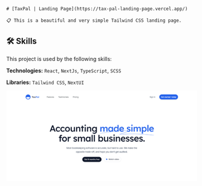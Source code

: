     # [TaxPal | Landing Page](https://tax-pal-landing-page.vercel.app/)

`📋 This is a beautiful and very simple Tailwind CSS landing page.`

## 🛠 Skills

This project is used by the following skills:

**Technologies:** `React`, `NextJs`, `TypeScript`, `SCSS`

**Libraries:** `Tailwind CSS`, `NextUI`

![Banner](./public/TaxPalBanner.png)
